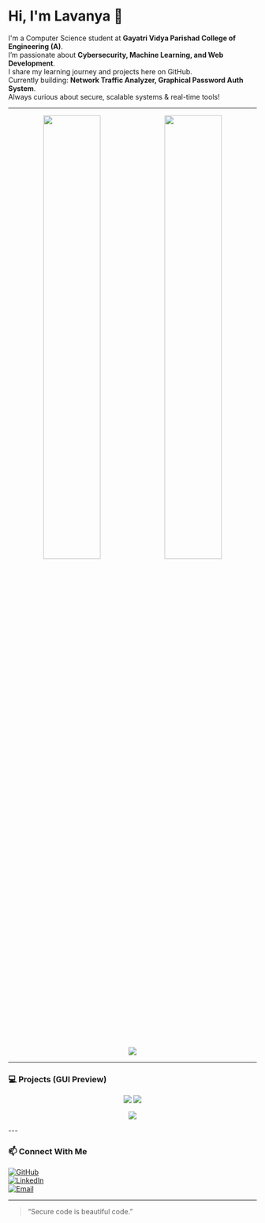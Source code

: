 # Hi, I'm Lavanya 👋

I'm a Computer Science student at **Gayatri Vidya Parishad College of Engineering (A)**.  
I’m passionate about **Cybersecurity, Machine Learning, and Web Development**.  
I share my learning journey and projects here on GitHub.  
Currently building: **Network Traffic Analyzer, Graphical Password Auth System**.  
Always curious about secure, scalable systems & real-time tools!

---



<p align="center">
  <img src="https://github-readme-stats.vercel.app/api?username=lavanyaaaaaaa&show_icons=true&theme=tokyonight" width="48%" />
  <img src="https://github-readme-stats.vercel.app/api/top-langs/?username=lavanyaaaaaaa&layout=compact&theme=tokyonight" width="48%" />
</p>

<p align="center">
  <img src="https://github-readme-streak-stats.herokuapp.com?user=lavanyaaaaaaa&theme=tokyonight" />
</p>

---

### 💻 Projects (GUI Preview)

<p align="center">
  <img src="https://github-readme-stats.vercel.app/api/pin/?username=lavanyaaaaaaa&repo=network-traffic-analyzer&theme=tokyonight" />
  <img src="https://github-readme-stats.vercel.app/api/pin/?username=lavanyaaaaaaa&repo=cipher-tool&theme=tokyonight" />
</p>

<p align="center">
  <img src="https://github-readme-stats.vercel.app/api/pin/?username=lavanyaaaaaaa&repo=house-price-predictor&theme=tokyonight" />
</p>
---

### 📫 Connect With Me
[![GitHub](https://img.shields.io/badge/GitHub-000000?style=for-the-badge&logo=github&logoColor=white)](https://github.com/lavanyaaaaaaa)  
[![LinkedIn](https://img.shields.io/badge/LinkedIn-0A66C2?style=for-the-badge&logo=linkedin&logoColor=white)](https://linkedin.com/in/lavanya-bethina)  
[![Email](https://img.shields.io/badge/Email-D14836?style=for-the-badge&logo=gmail&logoColor=white)](mailto:lavanyabethinaa@gmail.com)

---

> “Secure code is beautiful code.”
